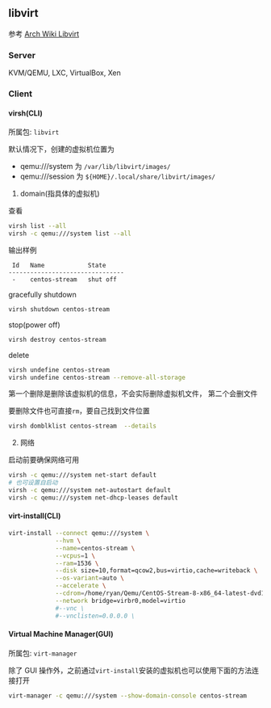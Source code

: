 ## libvirt

参考
[Arch Wiki Libvirt](https://wiki.archlinux.org/title/Libvirt)

### Server

KVM/QEMU, LXC, VirtualBox, Xen

### Client

#### virsh(CLI)

所属包: `libvirt`

默认情况下，创建的虚拟机位置为
* qemu:///system 为 `/var/lib/libvirt/images/`
* qemu:///session 为 `${HOME}/.local/share/libvirt/images/`

1. domain(指具体的虚拟机)

查看
```bash
virsh list --all
virsh -c qemu:///system list --all
```

输出样例
```
 Id   Name            State
--------------------------------
 -    centos-stream   shut off
```

gracefully shutdown
```bash
virsh shutdown centos-stream
```

stop(power off)
```bash
virsh destroy centos-stream
```

delete
```bash
virsh undefine centos-stream
virsh undefine centos-stream --remove-all-storage
```
第一个删除是删除该虚拟机的信息，不会实际删除虚拟机文件，
第二个会删文件

要删除文件也可直接`rm`，要自己找到文件位置
```bash
virsh domblklist centos-stream  --details
```

2. 网络

启动前要确保网络可用
```bash
virsh -c qemu:///system net-start default
# 也可设置自启动
virsh -c qemu:///system net-autostart default
virsh -c qemu:///system net-dhcp-leases default
```

#### virt-install(CLI)

```bash
virt-install --connect qemu:///system \
             --hvm \
             --name=centos-stream \
             --vcpus=1 \
             --ram=1536 \
             --disk size=10,format=qcow2,bus=virtio,cache=writeback \
             --os-variant=auto \
             --accelerate \
             --cdrom=/home/ryan/Qemu/CentOS-Stream-8-x86_64-latest-dvd1.iso \
             --network bridge=virbr0,model=virtio
             #--vnc \
             #--vnclisten=0.0.0.0 \
```


#### Virtual Machine Manager(GUI)

所属包: `virt-manager`

除了 GUI 操作外，之前通过`virt-install`安装的虚拟机也可以使用下面的方法连接打开
```bash
virt-manager -c qemu:///system --show-domain-console centos-stream
```

